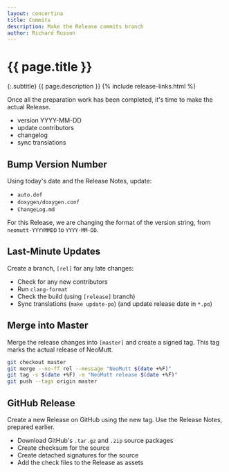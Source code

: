 ```yaml
---
layout: concertina
title: Commits
description: Make the Release commits branch
author: Richard Russon
---
```


# {{ page.title }}

{:.subtitle}
{{ page.description }}
{% include release-links.html %}

Once all the preparation work has been completed, it's time to make the actual Release.

- version YYYY-MM-DD
- update contributors
- changelog
- sync translations

## Bump Version Number

Using today's date and the Release Notes, update:

- `auto.def`
- `doxygen/doxygen.conf`
- `ChangeLog.md`

For this Release, we are changing the format of the version string, from `neomutt-YYYYMMDD` to `YYYY-MM-DD`.

## Last-Minute Updates

Create a branch, `[rel]` for any late changes:

- Check for any new contributors
- Run `clang-format`
- Check the build (using `[release]` branch)
- Sync translations (`make update-po`)
  (and update release date in `*.po`)

## Merge into Master

Merge the release changes into `[master]` and create a signed tag.
This tag marks the actual release of NeoMutt.

```sh
git checkout master
git merge --no-ff rel --message "NeoMutt $(date +%F)"
git tag -s $(date +%F) -m "NeoMutt release $(date +%F)"
git push --tags origin master
```

## GitHub Release

Create a new Release on GitHub using the new tag.
Use the Release Notes, prepared earlier.

- Download GitHub's `.tar.gz` and `.zip` source packages
- Create checksum for the source
- Create detached signatures for the source
- Add the check files to the Release as assets

